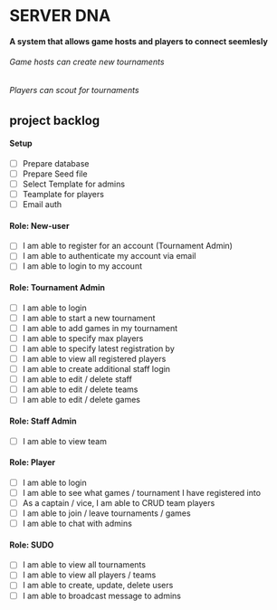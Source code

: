 # SERVER DNA

#### A system that allows game hosts and players to connect seemlesly
###### Game hosts can create new tournaments
###### Players can scout for tournaments


## project backlog

#### Setup
- [ ] Prepare database 
- [ ] Prepare Seed file
- [ ] Select Template for admins
- [ ] Teamplate for players
- [ ] Email auth

#### Role: New-user
- [ ] I am able to register for an account (Tournament Admin)
- [ ] I am able to authenticate my account via email
- [ ] I am able to login to my account

#### Role: Tournament Admin
- [ ] I am able to login
- [ ] I am able to start a new tournament
- [ ] I am able to add games in my tournament
- [ ] I am able to specify max players
- [ ] I am able to specify latest registration by
- [ ] I am able to view all registered players
- [ ] I am able to create additional staff login
- [ ] I am able to edit / delete staff
- [ ] I am able to edit / delete teams
- [ ] I am able to edit / delete games

#### Role: Staff Admin
- [ ] I am able to view team

#### Role: Player
- [ ] I am able to login
- [ ] I am able to see what games / tournament I have registered into
- [ ] As a captain / vice, I am able to CRUD team players
- [ ] I am able to join / leave tournaments / games
- [ ] I am able to chat with admins

#### Role: SUDO
- [ ] I am able to view all tournaments
- [ ] I am able to view all players / teams
- [ ] I am able to create, update, delete users
- [ ] I am able to broadcast message to admins
